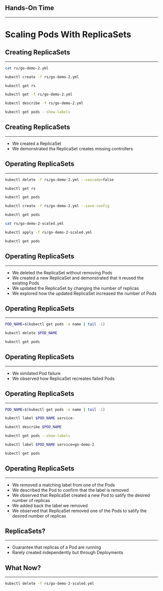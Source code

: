 ## Hands-On Time

---

# Scaling Pods With ReplicaSets


## Creating ReplicaSets

---

```bash
cat rs/go-demo-2.yml

kubectl create -f rs/go-demo-2.yml

kubectl get rs

kubectl get -f rs/go-demo-2.yml

kubectl describe -f rs/go-demo-2.yml

kubectl get pods --show-labels
```


## Creating ReplicaSets

---

* We created a ReplicaSet
* We demonstrated tha ReplicaSet creates missing controllers


<!-- .slide: data-background="img/rs-two-replicas.png" data-background-size="contain" -->


<!-- .slide: data-background="img/seq_pod_ch04.png" data-background-size="contain" -->


<!-- .slide: data-background="img/rs.png" data-background-size="contain" -->


## Operating ReplicaSets

---

```bash
kubectl delete -f rs/go-demo-2.yml --cascade=false

kubectl get rs

kubectl get pods

kubectl create -f rs/go-demo-2.yml --save-config

kubectl get pods

cat rs/go-demo-2-scaled.yml

kubectl apply -f rs/go-demo-2-scaled.yml

kubectl get pods
```


## Operating ReplicaSets

---

* We deleted the ReplicaSet without removing Pods
* We created a new ReplicaSet and demonstrated that it reused the existing Pods
* We updated the ReplicaSet by changing the number of replicas
* We explored how the updated ReplicaSet increased the number of Pods


## Operating ReplicaSets

---

```bash
POD_NAME=$(kubectl get pods -o name | tail -1)

kubectl delete $POD_NAME

kubectl get pods
```


## Operating ReplicaSets

---

* We similated Pod failure
* We observed how ReplicaSet recreates failed Pods


## Operating ReplicaSets

---

```bash
POD_NAME=$(kubectl get pods -o name | tail -1)

kubectl label $POD_NAME service-

kubectl describe $POD_NAME

kubectl get pods --show-labels

kubectl label $POD_NAME service=go-demo-2

kubectl get pods
```


## Operating ReplicaSets

---

* We removed a matching label from one of the Pods
* We described the Pod to confirm that the label is removed
* We observed that ReplicaSet created a new Pod to satify the desired number of replicas
* We added back the label we removed
* We observed that ReplicaSet removed one of the Pods to satify the desired number of replicas


## ReplicaSets?

---

* Guarantee that replicas of a Pod are running<!-- .element: class="fragment" -->
* Rarely created independently but through Deployments<!-- .element: class="fragment" -->


<!-- .slide: data-background="img/rs-components.png" data-background-size="contain" -->


## What Now?

---

```bash
kubectl delete -f rs/go-demo-2-scaled.yml
```

